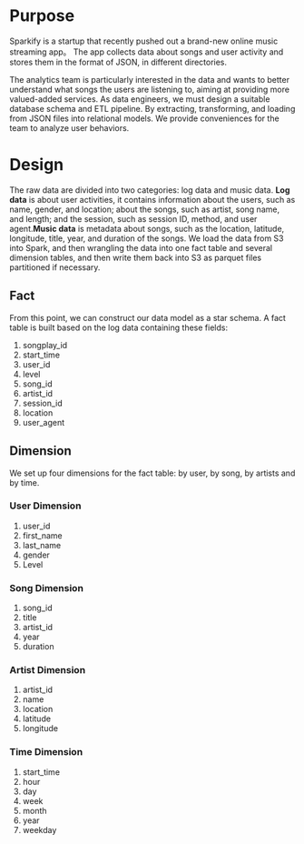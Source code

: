 # Purpose

Sparkify is a startup that recently pushed out a brand-new online music streaming app。 The app collects data about songs and user activity and stores them in the format of JSON, in different directories.

The analytics team is particularly interested in the data and wants to better understand what songs the users are listening to, aiming at providing more valued-added services. As data engineers, we must design a suitable database schema and ETL pipeline. By extracting, transforming, and loading from JSON files into relational models. We provide conveniences for the team to analyze user behaviors.

# Design

The raw data are divided into two categories: log data and music data. **Log data** is about user activities, it contains information about the users, such as name, gender, and location; about the songs, such as artist, song name, and length; and the session, such as session ID, method, and user agent.**Music data** is metadata about songs, such as the location, latitude, longitude, title, year, and duration of the songs. We load the data from S3 into Spark, and then wrangling the data into one fact table and several dimension tables, and then write them back into S3 as parquet files partitioned if necessary.

## Fact

From this point, we can construct our data model as a star schema. A fact table is built based on the log data containing these fields:

1. songplay_id
2. start_time
3. user_id
4. level
5. song_id
6. artist_id
7. session_id
8. location
9. user_agent

## Dimension

We set up four dimensions for the fact table: by user, by song, by artists and by time.

### User Dimension

1. user_id
2. first_name
3. last_name
4. gender
5. Level

### Song Dimension

1. song_id
2. title
3. artist_id
4. year
5. duration

### Artist Dimension

1. artist_id
2. name
3. location
4. latitude
5. longitude

### Time Dimension

1. start_time
2. hour
3. day
4. week
5. month
6. year
7. weekday
